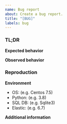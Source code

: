 ```yaml
---
name: Bug report
about: Create a bug report.
title: "[BUG]"
labels: bug
---
```


### TL;DR
<!-- Describe the bug in 1-2 sentences. -->

**Expected behavior**
<!-- What did you expect to happen? -->

**Observed behavior**
<!-- What did happened instead? -->

### Reproduction
<!-- What did you do? Provide a list of steps taken. -->

**Environment**
<!-- Complete the following information about your environment. -->
- OS: (e.g. Centos 7.5)
- Python: (e.g. 3.8)
- SQL DB: (e.g. Sqlite3)
- Elastic: (e.g. 6.7)

**Additional information**
<!-- Are you doing something out of the ordinary? -->
